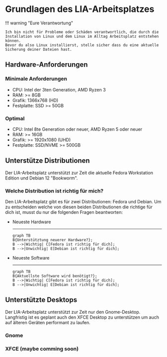 # Grundlagen des LIA-Arbeitsplatzes

!!! warning "Eure Verantwortung"

    Ich bin nicht für Probleme oder Schäden verantwortlich, die durch die Installation von Linux und dem Linux im Alltag Arbeitsplatz entstehen können.
    Bevor du also Linux installierst, stelle sicher dass du eine aktuelle Sicherung deiner Dateien hast.


## Hardware-Anforderungen

### Minimale Anforderungen
- CPU: Intel der 3ten Generation, AMD Ryzen 3
- RAM: >= 8GB
- Grafik: 1366x768 (HD)
- Festplatte: SSD >= 50GB

### Optimal
- CPU: Intel 8te Generation oder neuer, AMD Ryzen 5 oder neuer
- RAM: >= 16GB
- Grafik: >= 1920x1080 (UHD)
- Festplatte: SSD/NVME >= 500GB

## Unterstütze Distributionen
Der LIA-Arbeitsplatz unterstützt zur Zeit die aktuelle Fedora Workstation Edition und Debian 12 "Bookworm".

### Welche Distribution ist richtig für mich?
Den LIA-Arbeitsplatz gibt es für zwei Distributionen: Fedora und Debian.  Um zu entscheiden welche von diesen beiden Distributionen die richtige für dich ist, musst du nur die folgenden Fragen beantworten:

<div class="grid cards" markdown>

- Neueste Hardware

    ---
    ```mermaid
    graph TB
    B{Unterstütztung neuerer Hardware?};
    B -->|Wichtig| C[Fedora ist richtig für dich];
    B -->|Unwichtig| E[Debian ist richtig für dich];
    ```

- Neueste Software

    ---
    ```mermaid
    graph TB
    B{Aktuellste Software wird benötigt?};
    B -->|Wichtig| C[Fedora ist richtig für dich];
    B -->|Unwichtig| E[Debian ist richtig für dich];
    ```

</div>

## Unterstützte Desktops
Der LIA-Arbeitsplatz unterstützt zur Zeit nur den Gnome-Desktop.  Langfristig ist es geplant auch den XFCE Desktop zu unterstützen um auch auf älteren Geräten performant zu laufen.

### Gnome


### XFCE (maybe comming soon)
